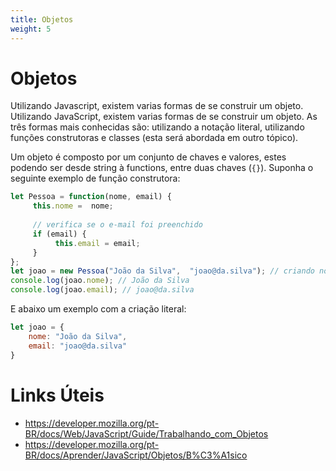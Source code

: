 ```yaml
---
title: Objetos
weight: 5
---
```


# Objetos
Utilizando Javascript, existem varias formas de se construir um objeto. Utilizando JavaScript, existem varias formas de se construir um objeto. As três formas mais conhecidas são: utilizando a notação literal, utilizando funções construtoras e classes (esta será abordada em outro tópico).

Um objeto é composto por um conjunto de chaves e valores, estes podendo ser desde string à functions, entre duas chaves (`{}`). Suponha o seguinte exemplo de função construtora:
```javascript
let Pessoa = function(nome, email) {
     this.nome =  nome;
  
     // verifica se o e-mail foi preenchido
     if (email) {
          this.email = email;    
     }
};
let joao = new Pessoa("João da Silva",  "joao@da.silva"); // criando nova pessoa, object
console.log(joao.nome); // João da Silva
console.log(joao.email); // joao@da.silva
```

E abaixo um exemplo com a criação literal:
```javascript
let joao = {
    nome: "João da Silva",
    email: "joao@da.silva"
}
```

# Links Úteis

- https://developer.mozilla.org/pt-BR/docs/Web/JavaScript/Guide/Trabalhando_com_Objetos
- https://developer.mozilla.org/pt-BR/docs/Aprender/JavaScript/Objetos/B%C3%A1sico
